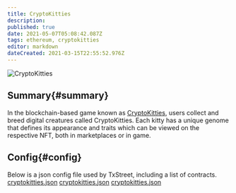 ```yaml
---
title: CryptoKitties
description:
published: true
date: 2021-05-07T05:08:42.087Z
tags: ethereum, cryptokitties
editor: markdown
dateCreated: 2021-03-15T22:55:52.976Z
---
```


![CryptoKitties](https://txstreet.com/static/img/singles/house_logos/cryptokitties.png)

## Summary{#summary}

In the blockchain-based game known as [CryptoKitties](https://www.cryptokitties.co/), users collect and breed digital creatures called CryptoKitties. Each kitty has a unique genome that defines its appearance and traits which can be viewed on the respective NFT, both in marketplaces or in game.

## Config{#config}

Below is a json config file used by TxStreet, including a list of contracts. [cryptokitties.json](/ethereum/houses/cryptokitties.json) [cryptokitties.json](/ethereum/houses/cryptokitties.json) [cryptokitties.json](/ethereum/houses/cryptokitties.json)